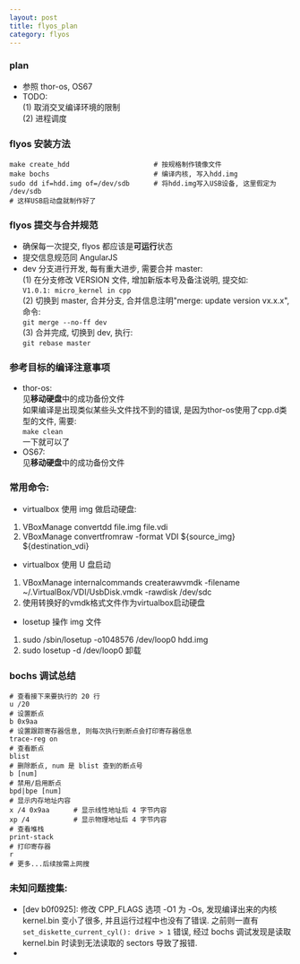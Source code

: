 ```yaml
---
layout: post
title: flyos_plan
category: flyos
---
```


### plan
* 参照 thor-os, OS67
* TODO:   
(1) 取消交叉编译环境的限制   
(2) 进程调度

### flyos 安装方法
```
make create_hdd						# 按规格制作镜像文件
make bochs							# 编译内核, 写入hdd.img
sudo dd if=hdd.img of=/dev/sdb		# 将hdd.img写入USB设备, 这里假定为 /dev/sdb
# 这样USB启动盘就制作好了
```

### flyos 提交与合并规范
* 确保每一次提交, flyos 都应该是**可运行**状态
* 提交信息规范同 AngularJS 
* dev 分支进行开发, 每有重大进步, 需要合并 master:   
(1) 在分支修改 VERSION 文件, 增加新版本号及备注说明, 提交如:   
`V1.0.1: micro_kernel in cpp`   
(2) 切换到 master, 合并分支, 合并信息注明"merge: update version vx.x.x", 命令:  
`git merge --no-ff dev`  
(3) 合并完成, 切换到 dev, 执行:   
`git rebase master`


### 参考目标的编译注意事项   
* thor-os:   
	见**移动硬盘**中的成功备份文件  
	如果编译是出现类似某些头文件找不到的错误, 是因为thor-os使用了cpp.d类型的文件, 需要:  
	`make clean`   
	一下就可以了
* OS67:   
	见**移动硬盘**中的成功备份文件

### 常用命令:
* virtualbox 使用 img 做启动硬盘:  
1) VBoxManage convertdd  file.img file.vdi  
2) VBoxManage convertfromraw -format VDI ${source_img} ${destination_vdi}  

* virtualbox 使用 U 盘启动
1) VBoxManage internalcommands createrawvmdk -filename ~/.VirtualBox/VDI/UsbDisk.vmdk -rawdisk /dev/sdc 
2) 使用转换好的vmdk格式文件作为virtualbox启动硬盘

* losetup 操作 img 文件
1) sudo /sbin/losetup -o1048576 /dev/loop0 hdd.img   
2) sudo losetup -d /dev/loop0 卸载   

### bochs 调试总结
```
# 查看接下来要执行的 20 行
u /20
# 设置断点
b 0x9aa
# 设置跟踪寄存器信息, 则每次执行到断点会打印寄存器信息
trace-reg on
# 查看断点
blist
# 删除断点, num 是 blist 查到的断点号
b [num]
# 禁用/启用断点
bpd|bpe [num]
# 显示内存地址内容
x /4 0x9aa		# 显示线性地址后 4 字节内容
xp /4			# 显示物理地址后 4 字节内容
# 查看堆栈
print-stack
# 打印寄存器
r
# 更多...后续按需上网搜
```

### 未知问题搜集:
* [dev b0f0925]: 修改 CPP\_FLAGS 选项 -O1 为 -Os, 发现编译出来的内核 kernel.bin 变小了很多, 并且运行过程中也没有了错误. 之前则一直有 `set_diskette_current_cyl(): drive > 1` 错误, 经过 bochs 调试发现是读取 kernel.bin 时读到无法读取的 sectors 导致了报错.
* 
